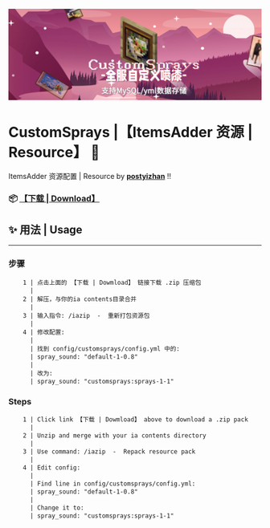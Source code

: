 ![CustomSprays](media/banner.png)

# **CustomSprays** |【ItemsAdder 资源 | Resource】 🎉


ItemsAdder 资源配置 | Resource by **[postyizhan](https://github.com/postyizhan)** !!

    
### 📦 [【下载 | Download】](https://codeload.github.com/LSDog/CustomSprays/zip/refs/heads/itemsadder)  


## ✨ 用法 | Usage
___
### 步骤
```
    1 | 点击上面的 【下载 | Dowmload】 链接下载 .zip 压缩包
      |
    2 | 解压，与你的ia contents目录合并
      |
    3 | 输入指令: /iazip  -  重新打包资源包
      |
    4 | 修改配置:
      |
      | 找到 config/customsprays/config.yml 中的:
      | spray_sound: "default-1-0.8"
      |
      | 改为:
      | spray_sound: "customsprays:sprays-1-1"
```

### Steps
```
    1 | Click link 【下载 | Dowmload】 above to download a .zip pack
      |
    2 | Unzip and merge with your ia contents directory
      |
    3 | Use command: /iazip  -  Repack resource pack
      |
    4 | Edit config:
      |
      | Find line in config/customsprays/config.yml:
      | spray_sound: "default-1-0.8"
      |
      | Change it to:
      | spray_sound: "customsprays:sprays-1-1"
```
